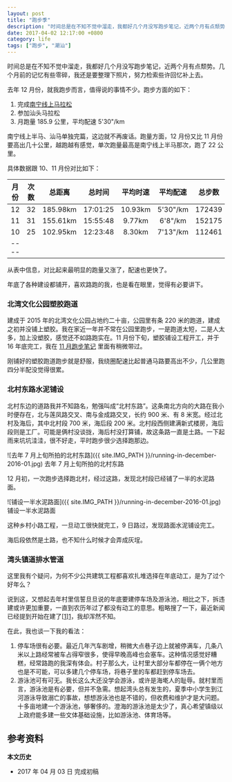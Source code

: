 ```yaml
---
layout: post
title: "跑步季"
description: "时间总是在不知不觉中溜走，我都好几个月没写跑步笔记，近两个月有点颓势。几个月前的记忆有些零碎，我还是要整理下照片，努力检索些许回忆补上去。"
date: 2017-04-02 12:17:00 +0800
category: life
tags: ["跑步", "潮汕"]
---
```


时间总是在不知不觉中溜走，我都好几个月没写跑步笔记，近两个月有点颓势。几个月前的记忆有些零碎，我还是要整理下照片，努力检索些许回忆补上去。

去年 12 月份，就我跑步而言，值得说的事情不少。跑步方面的如下：

1. 完成[南宁线上马拉松](/nanning-marathon-online.html)
2. 参加汕头马拉松
3. 月跑量 185.9 公里，平均配速 5'30"/km

南宁线上半马、汕马单独完篇，这边就不再废话。跑量方面，12 月份又比 11 月份要高出几十公里，越跑越有感觉，单次跑量最高是南宁线上半马那次，跑了 22 公里。

具体数据跟 10、11 月份对比如下：

|月份| 次数 | 总距离 | 总时间 | 平均时速 | 平均配速 | 总步数 | 总热量 |
|:--:|:----:|:------:|:------:|:--------:|:--------:|:------:|:------:|
|12|32|185.98km|17:01:25|10.93km|5'30"/km|172439|13955|
|11|31|155.61km|15:55:48|9.77km|6'8"/km|152175|11365|
|10|25|102.95km|12:23:48|8.30km|7'13"/km|112461|7516|
|----

从表中信息，对比起来最明显的跑量又涨了，配速也更快了。

年底了各种建设都铺开，喜欢路跑的我，也是看在眼里，觉得有必要讲下。

### 北湾文化公园塑胶跑道

建成于 2015 年的北湾文化公园占地约二十亩，公园里有条 220 米的跑道，建成之初并没铺上塑胶。我在家近一年并不常在公园里跑步，一是跑道太短，二是人太多，加上没塑胶，感觉还不如路跑实在。11 月份下旬，塑胶铺设工程开工，并于 16 年底完工，我在 [11 月跑步笔记](/running-in-november-2016.html) 里面有稍微带过。

刚铺好的塑胶跑道跑步就是舒服，我绕圈配速比起普通马路要高出不少，几公里跑四分半配没觉得很累。

### 北村东路水泥铺设

北村东边的道路我并不知路名，勉强叫成“北村东路”。这条南北方向的大路在我小时便存在，北与莲凤路交叉、南与金成路交叉，长约 900 米、有 8 米宽。经过北村及海后，其中北村段 700 米，海后段 200 米。北村段西侧建满新式楼房，海后段则是工厂。可能是俩村没谈拢，海后村没打算铺，故这条路一直是土路。一下起雨来坑坑洼洼，很不好走，平时跑步很少选择跑那边。

![去年 7 月上旬所拍的北村东路]({{ site.IMG_PATH }}/running-in-december-2016-01.jpg)
去年 7 月上旬所拍的北村东路

12 月初，一次跑步选择跑北村，经过这路，发现北村段已经铺了一半的水泥路面。

![铺设一半水泥路面]({{ site.IMG_PATH }}/running-in-december-2016-01.jpg)
铺设一半水泥路面

这种乡村小路工程，一旦动工很快就完工，9 日路过，发现路面水泥铺设完工。

海后段依然是土路，也不知什么时候才会弄成灰埕。

### 湾头镇道排水管道

这里我有个疑问，为何不少公共建筑工程都喜欢扎堆选择在年底动工，是为了过个好年么？

说到这，又想起去年村里信誓旦旦说的年底要建停车场及游泳池，相比之下，拆违建或许更加重要，一直到农历年过了都没有动工的意思。粗略搜了一下，最近新闻已经提到开始在建了[[1]][1]，我却浑然不知。

在此，我也谈一下我的看法：

1. 停车场很有必要。最近几年汽车剧增，稍微大点巷子边上就被停满车，几条八米以上路经常被车占得窄很多，使得早晚高峰也会塞车。这种情况感觉好糟糕，经常路跑的我深有体会。村子那么大，让村里大部分车都停在一俩个地方也是不可能，可以多建几个停车场，将巷子里的车都赶到停车场去。
2. 游泳池可有可无。我长这么大还没学会游泳，或许是海墘人的耻辱。就村里而言，游泳池是有必要，但并不急需。想起湾头总有发生的，夏季中小学生到江河游泳导致溺亡的事故，想想游泳池也是不错的，但收费和维护才是大问题。十多亩地建一个游泳池，够奢侈的。澄海的游泳池是太少了，真心希望镇级以上政府能多建一些文体基础设施，比如游泳池、体育场等。

## 参考资料

[1]: http://www.dahuawang.com/dsb/html/2017-03/24/content_801785.htm "投600万修建泳池停车场"

**本文历史**

* 2017 年 04 月 03 日 完成初稿
